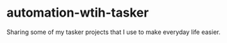 # automation-wtih-tasker
Sharing some of my tasker projects that I use to make everyday life easier.
